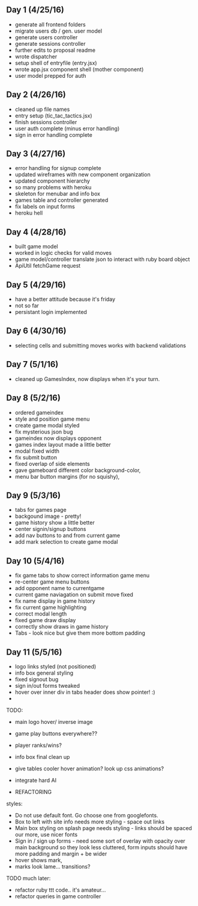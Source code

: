 
## Day 1 (4/25/16)

- generate all frontend folders
- migrate users db / gen. user model
- generate users controller
- generate sessions controller
- further edits to proposal readme
- wrote dispatcher
- setup shell of entryfile (entry.jsx)
- wrote app.jsx component shell (mother component)
- user model prepped for auth

## Day 2 (4/26/16)

- cleaned up file names
- entry setup (tic_tac_tactics.jsx)
- finish sessions controller
- user auth complete (minus error handling)
- sign in error handling complete

## Day 3 (4/27/16)

- error handling for signup complete
- updated wireframes with new component organization
- updated component hierarchy
- so many problems with heroku
- skeleton for menubar and info box
- games table and controller generated
- fix labels on input forms
- heroku hell

## Day 4 (4/28/16)

- built game model
- worked in logic checks for valid moves
- game model/controller translate json to interact with ruby board object
- ApiUtil fetchGame request

## Day 5 (4/29/16)

- have a better attitude because it's friday
- not so far
- persistant login implemented

## Day 6 (4/30/16)

- selecting cells and submitting moves works with backend validations

## Day 7 (5/1/16)

- cleaned up GamesIndex, now displays when it's your turn.

## Day 8 (5/2/16)

- ordered gameindex
- style and position game menu
- create game modal styled
- fix mysterious json bug
- gameindex now displays opponent
- games index layout made a little better
- modal fixed width
- fix submit button
- fixed overlap of side elements
- gave gameboard different color background-color,
- menu bar button margins (for no squishy),

## Day 9 (5/3/16)
- tabs for games page
- backgound image - pretty!
- game history show a little better
- center signin/signup buttons
- add nav buttons to and from current game
- add mark selection to create game modal

## Day 10 (5/4/16)
- fix game tabs to show correct information game menu
- re-center game menu buttons
- add opponent name to currentgame
- current game naviagation on submit move fixed
- fix name display in game history
- fix current game highlighting
- correct modal length
- fixed game draw display
- correctly show draws in game history
- Tabs - look nice but give them more bottom padding

## Day 11 (5/5/16)
- logo links styled (not positioned)
- info box general styling
- fixed signout bug
- sign in/out forms tweaked
- hover over inner div in tabs header does show pointer! :)
-

TODO:
- main logo hover/ inverse image
- game play buttons everywhere??
- player ranks/wins?
- info box final clean up


- give tables cooler hover animation? look up css animations?

- integrate hard AI
- REFACTORING

styles:
- Do not use default font. Go choose one from googlefonts.
- Box to left with site info needs more styling - space out links
- Main box styling on splash page needs styling - links should be spaced our more, use nicer fonts
- Sign in / sign up forms - need some sort of overlay with opacity over main background so they look less cluttered, form inputs should have more padding and margin + be wider
- hover shows mark,
- marks look lame... transitions?

TODO much later:
- refactor ruby ttt code.. it's amateur...  
- refactor queries in game controller
